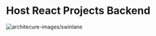 # Host React Projects Backend
![architecure-images/swinlane](https://github.com/jayoswal/host_react_projects_backend/assets/73591389/23d27b49-a35d-4019-8e9f-47412a078904)
